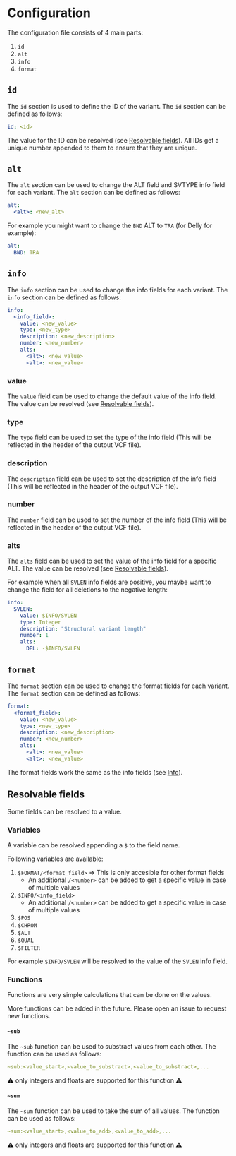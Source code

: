 # Configuration
The configuration file consists of 4 main parts:
1. `id` 
2. `alt`
3. `info`
4. `format`

## `id`
The `id` section is used to define the ID of the variant. The `id` section can be defined as follows:
```yaml
id: <id>
```
The value for the ID can be resolved (see [Resolvable fields](#resolvable-fields)). All IDs get a unique number appended to them to ensure that they are unique.

## `alt`
The `alt` section can be used to change the ALT field and SVTYPE info field for each variant. The `alt` section can be defined as follows:
```yaml
alt:
  <alt>: <new_alt>
```

For example you might want to change the `BND` ALT to `TRA` (for Delly for example):
```yaml
alt:
  BND: TRA
```

## `info`
The `info` section can be used to change the info fields for each variant. The `info` section can be defined as follows:
```yaml
info:
  <info_field>:
    value: <new_value>
    type: <new_type>
    description: <new_description>
    number: <new_number>
    alts:
      <alt>: <new_value>
      <alt>: <new_value>
```
### value
The `value` field can be used to change the default value of the info field. The value can be resolved (see [Resolvable fields](#resolvable-fields)).

### type
The `type` field can be used to set the type of the info field (This will be reflected in the header of the output VCF file).

### description
The `description` field can be used to set the description of the info field (This will be reflected in the header of the output VCF file).

### number
The `number` field can be used to set the number of the info field (This will be reflected in the header of the output VCF file).

### alts
The `alts` field can be used to set the value of the info field for a specific ALT. The value can be resolved (see [Resolvable fields](#resolvable-fields)).

For example when all `SVLEN` info fields are positive, you maybe want to change the field for all deletions to the negative length:
```yaml
info:
  SVLEN:
    value: $INFO/SVLEN
    type: Integer
    description: "Structural variant length"
    number: 1
    alts:
      DEL: -$INFO/SVLEN
```

## `format`
The `format` section can be used to change the format fields for each variant. The `format` section can be defined as follows:
```yaml
format:
  <format_field>:
    value: <new_value>
    type: <new_type>
    description: <new_description>
    number: <new_number>
    alts:
      <alt>: <new_value>
      <alt>: <new_value>
```

The format fields work the same as the info fields (see [Info](#info)). 

## Resolvable fields

Some fields can be resolved to a value. 

### Variables

A variable can be resolved appending a `$` to the field name. 

Following variables are available:
1. `$FORMAT/<format_field>` => This is only accesible for other format fields
    - An additional `/<number>` can be added to get a specific value in case of multiple values
2. `$INFO/<info_field>`
    - An additional `/<number>` can be added to get a specific value in case of multiple values
3. `$POS`
4. `$CHROM`
5. `$ALT`
6. `$QUAL`
7. `$FILTER`

For example `$INFO/SVLEN` will be resolved to the value of the `SVLEN` info field.

### Functions

Functions are very simple calculations that can be done on the values.

More functions can be added in the future. Please open an issue to request new functions.

#### `~sub`
The `~sub` function can be used to substract values from each other. The function can be used as follows:

```yaml
~sub:<value_start>,<value_to_substract>,<value_to_substract>,...
```

:warning: only integers and floats are supported for this function :warning:

#### `~sum`
The `~sum` function can be used to take the sum of all values. The function can be used as follows:

```yaml
~sum:<value_start>,<value_to_add>,<value_to_add>,...
```

:warning: only integers and floats are supported for this function :warning:
